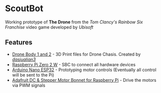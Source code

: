# ScoutBot
Working prototype of **The Drone** from the _Tom Clancy's Rainbow Six Franchise_ video game developed by _Ubisoft_
## Features
- [Drone Body 1 and 2](https://www.printables.com/model/146027-rainbow-six-siege-drone/files) - 3D Print files for Drone Chasis. Created by [_dasjualian3_](https://www.printables.com/@dasjulian3_228135)
- [Raspberry Pi Zero 2 W](https://www.raspberrypi.com/products/raspberry-pi-zero-2-w/) - SBC to connect all hardware devices
- [Arduino Nano ESP32](https://store-usa.arduino.cc/products/nano-esp32?selectedStore=us) - Prototyping motor controls (Eventually all control will be sent to the Pi)
- [Adafruit DC & Stepper Motor Bonnet for Raspberry Pi](https://www.adafruit.com/product/4280) - Drive the motors via PWM signals